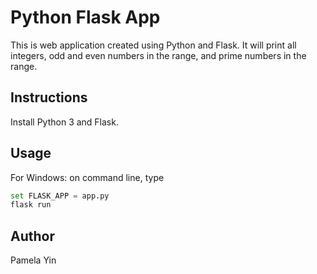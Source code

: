 # Python Flask App
This is web application created using Python and Flask.
It will print all integers, odd and even numbers in the range, and prime numbers in the range.

## Instructions 

Install Python 3 and Flask.

## Usage
For Windows:
on command line, type 
```python 
set FLASK_APP = app.py
flask run
```


## Author
Pamela Yin